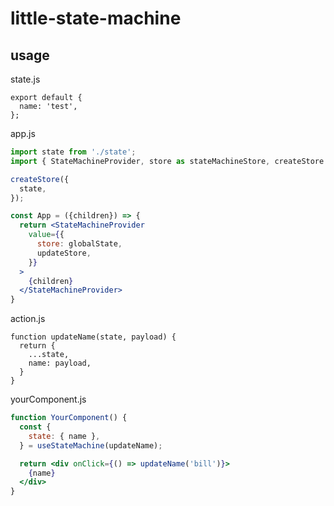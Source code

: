 # little-state-machine

## usage

state.js
```
export default {
  name: 'test',
};
```

app.js
```jsx
import state from './state';
import { StateMachineProvider, store as stateMachineStore, createStore } from './stateMachine';

createStore({
  state,
});

const App = ({children}) => {
  return <StateMachineProvider
    value={{
      store: globalState,
      updateStore,
    }}
  >
    {children}
  </StateMachineProvider>
}
```

action.js
```
function updateName(state, payload) {
  return {
    ...state,
    name: payload,
  }
}
```

yourComponent.js
```jsx
function YourComponent() {
  const {
    state: { name },
  } = useStateMachine(updateName);

  return <div onClick={() => updateName('bill')}>
    {name}
  </div>
}
```
